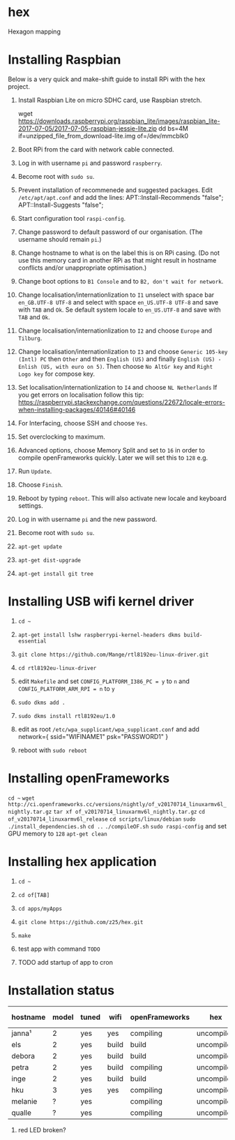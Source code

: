 # hex
Hexagon mapping


# Installing Raspbian

Below is a very quick and make-shift guide to install RPi with the hex project.

1. Install Raspbian Lite on micro SDHC card, use Raspbian stretch.

    wget https://downloads.raspberrypi.org/raspbian_lite/images/raspbian_lite-2017-07-05/2017-07-05-raspbian-jessie-lite.zip
    dd bs=4M if=unzipped_file_from_download-lite.img of=/dev/mmcblk0

1. Boot RPi from the card with network cable connected.

1. Log in with username `pi` and password `raspberry`.

1. Become root with `sudo su`.

1. Prevent installation of recommenede and suggested packages. Edit `/etc/apt/apt.conf` and add the lines:
    APT::Install-Recommends "false";
    APT::Install-Suggests "false";

1. Start configuration tool `raspi-config`.

1. Change password to default password of our organisation. (The username should remain `pi`.)

1. Change hostname to what is on the label this is on RPi casing. (Do not use this memory card in another RPi as that might result in hostname conflicts and/or unappropriate optimisation.)

1. Change boot options to `B1 Console` and to `B2, don't wait for network`.

1. Change localisation/internationlization to `I1` unselect with space bar `en_GB.UTF-8 UTF-8` and select with space `en_US.UTF-8 UTF-8` and save with `TAB` and `Ok`. Se default system locale to `en_US.UTF-8` and save with `TAB` and `Ok`.

1. Change localisation/internationlization to `I2` and choose `Europe` and `Tilburg`.

1. Change localisation/internationlization to `I3` and choose `Generic 105-key (Intl) PC` then `Other` and then `English (US)` and finally `English (US) - Enlish (US, with euro on 5)`. Then choose `No AltGr key` and `Right Logo key` for compose key.

1. Set localisation/internationlization to `I4` and choose `NL Netherlands` If you get errors on localisation follow this tip: https://raspberrypi.stackexchange.com/questions/22672/locale-errors-when-installing-packages/40146#40146


1. For Interfacing, choose SSH and choose `Yes`.

1. Set overclocking to maximum.

1. Advanced options, choose Memory Split and set to `16` in order to compile openFrameworks quickly. Later we will set this to `128` e.g.

1. Run `Update`.

1. Choose `Finish`.

1. Reboot by typing `reboot`. This will also activate new locale and keyboard settings.

1. Log in with username `pi` and the new password.

1. Become root with `sudo su`.

1. `apt-get update`

1. `apt-get dist-upgrade`

1. `apt-get install git tree`


# Installing USB wifi kernel driver

1. `cd ~`

1. `apt-get install lshw raspberrypi-kernel-headers dkms build-essential`

1. `git clone https://github.com/Mange/rtl8192eu-linux-driver.git`

1. `cd rtl8192eu-linux-driver`

1. edit `Makefile` and set `CONFIG_PLATFORM_I386_PC = y` to `n` and `CONFIG_PLATFORM_ARM_RPI = n` to `y`

1. `sudo dkms add .`

1. `sudo dkms install rtl8192eu/1.0`

1. edit as root `/etc/wpa_supplicant/wpa_supplicant.conf` and add
    network={
        ssid="WIFINAME1"
        psk="PASSWORD1"
    }

1. reboot with `sudo reboot`


# Installing openFrameworks

`cd ~`
`wget http://ci.openframeworks.cc/versions/nightly/of_v20170714_linuxarmv6l_nightly.tar.gz`
`tar xf of_v20170714_linuxarmv6l_nightly.tar.gz`
`cd of_v20170714_linuxarmv6l_release`
`cd scripts/linux/debian`
`sudo ./install_dependencies.sh`
`cd ..`
`./compileOF.sh`
`sudo raspi-config` and set GPU memory to `128`
`apt-get clean`


# Installing hex application

1. `cd ~`

1. `cd of[TAB]`

1. `cd apps/myApps`

1. `git clone https://github.com/z25/hex.git`

1. `make`

1. test app with command `TODO`

1. TODO add startup of app to cron


# Installation status

hostname|model|tuned|wifi |openFrameworks|hex       |screen  |rpi-update
--------|-----|-----|-----|--------------|----------|--------|----------
janna¹  |2    |yes  |yes  |compiling     |uncompiled|blanking|
els     |2    |yes  |build|build         |uncompiled|blanking|
debora  |2    |yes  |build|build         |uncompiled|blanking|
petra   |2    |yes  |build|compiling     |uncompiled|blanking|
inge    |2    |yes  |build|build         |uncompiled|blanking|
hku     |3    |yes  |yes  |compiling     |uncompiled|blanking|
melanie |?    |yes  |     |compiling     |uncompiled|blanking|
qualle  |?    |yes  |     |compiling     |uncompiled|blanking|

1) red LED broken?
